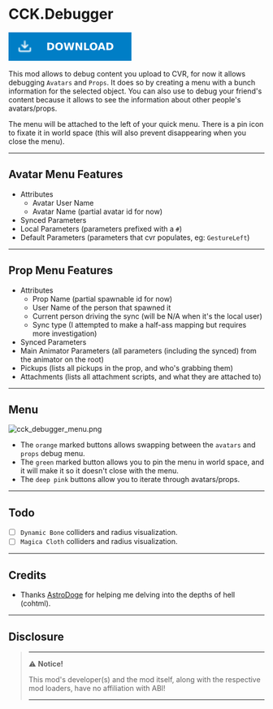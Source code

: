 # CCK.Debugger

[![Download Latest CCK.Debugger.dll](../.Resources/DownloadButtonEnabled.svg "Download Latest CCK.Debugger.dll")](https://github.com/kafeijao/Kafe_CVR_Mods/releases/latest/download/CCK.Debugger.dll)

This mod allows to debug content you upload to CVR, for now it allows debugging `Avatars` and `Props`. It does so by
creating a menu with a bunch information for the selected object. You can also use to debug your friend's content because
it allows to see the information about other people's avatars/props.

The menu will be attached to the left of your quick menu. There is a pin icon to fixate it in world space (this will also
prevent disappearing when you close the menu).

---

## Avatar Menu Features

- Attributes
  - Avatar User Name
  - Avatar Name (partial avatar id for now)
- Synced Parameters
- Local Parameters (parameters prefixed with a `#`)
- Default Parameters (parameters that cvr populates, eg: `GestureLeft`)

---

## Prop Menu Features

- Attributes
  - Prop Name (partial spawnable id for now)
  - User Name of the person that spawned it
  - Current person driving the sync (will be N/A when it's the local user)
  - Sync type (I attempted to make a half-ass mapping but requires more investigation)
- Synced Parameters
- Main Animator Parameters (all parameters (including the synced) from the animator on the root)
- Pickups (lists all pickups in the prop, and who's grabbing them)
- Attachments (lists all attachment scripts, and what they are attached to)

---

## Menu

![cck_debugger_menu.png](cck_debugger_menu.png)

- The `orange` marked buttons allows swapping between the `avatars` and `props` debug menu.
- The `green` marked button allows you to pin the menu in world space, and it will make it so it doesn't close with the menu.
- The `deep pink` buttons allow you to iterate through avatars/props.

---

## Todo

- [ ] `Dynamic Bone` colliders and radius visualization.
- [ ] `Magica Cloth` colliders and radius visualization.

---

## Credits

- Thanks [AstroDoge](https://github.com/AstroDogeDX) for helping me delving into the depths of hell (cohtml).

---

## Disclosure

> ---
> ⚠️ **Notice!**  
>
> This mod's developer(s) and the mod itself, along with the respective mod loaders, have no affiliation with ABI!
>
> ---
